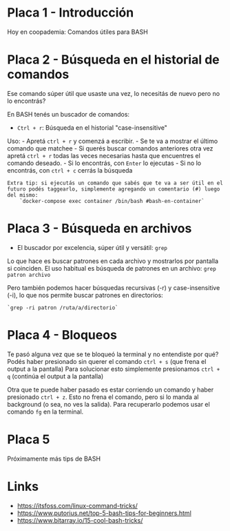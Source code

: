 # Placa 1 - Introducción
Hoy en coopademia: Comandos útiles para BASH

# Placa 2 - Búsqueda en el historial de comandos

Ese comando súper útil que usaste una vez, lo necesitás de nuevo pero no lo encontrás?

En BASH tenés un buscador de comandos:
* `Ctrl + r`: Búsqueda en el historial "case-insensitive"

Uso:
	- Apretá `ctrl + r` y comenzá a escribir.
	- Se te va a mostrar el último comando que matchee
	- Si querés buscar comandos anteriores otra vez apretá `ctrl + r` todas las veces necesarias hasta que encuentres el comando deseado.
	- Si lo encontrás, con `Enter` lo ejecutas
	- Si no lo encontrás, con `ctrl + c` cerrás la búsqueda
	
	Extra tip: si ejecutás un comando que sabés que te va a ser útil en el futuro podés taggearlo, simplemente agregando un comentario (#) luego del mismo: 
		`docker-compose exec container /bin/bash #bash-en-container`

# Placa 3 - Búsqueda en archivos

* El buscador por excelencia, súper útil y versátil: `grep`

Lo que hace es buscar patrones en cada archivo y mostrarlos por pantalla si coinciden. 
El uso habitual es búsqueda de patrones en un archivo:
	`grep patron archivo`

Pero también podemos hacer búsquedas recursivas (-r) y case-insensitive (-i), lo que nos permite buscar patrones en directorios:

	`grep -ri patron /ruta/a/directorio`


# Placa 4 - Bloqueos

Te pasó alguna vez que se te bloqueó la terminal y no entendiste por qué? Podés haber presionado sin querer el comando `ctrl + s` (que frena el output a la pantalla)
Para solucionar esto simplemente presionamos `ctrl + q` (continúa el output a la pantalla)

Otra que te puede haber pasado es estar corriendo un comando y haber presionado `ctrl + z`. Esto no frena el comando, pero si lo manda al background (o sea, no ves la salida).
Para recuperarlo podemos usar el comando `fg` en la terminal.


# Placa 5

Próximamente más tips de BASH

# Links


- https://itsfoss.com/linux-command-tricks/
- https://www.putorius.net/top-5-bash-tips-for-beginners.html
- https://www.bitarray.io/15-cool-bash-tricks/
